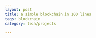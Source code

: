 ```yaml
---
layout: post
title: a simple blockchain in 100 lines
tags: blockchain 
category: tech/projects

---
```


<script src="https://gist.github.com/selimslab/4ea8e87792dec4e23ecedfd4353107b7.js"></script>